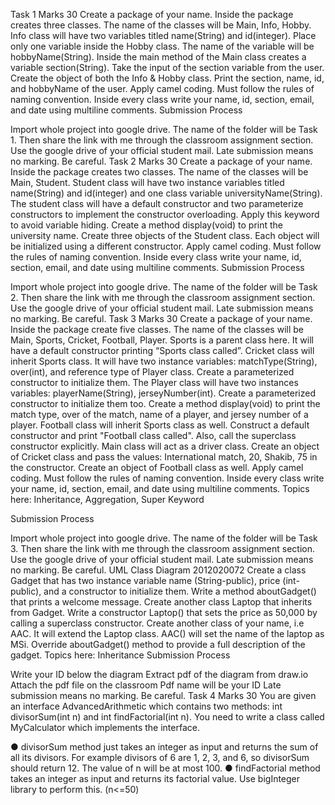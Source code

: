 Task 1 Marks 30
Create a package of your name.
Inside the package creates three classes. The name of the classes will be Main, Info, Hobby.
Info class will have two variables titled name(String) and id(integer).
Place only one variable inside the Hobby class. The name of the variable will be hobbyName(String).
Inside the main method of the Main class creates a variable section(String). Take the input of the section variable from the user.
Create the object of both the Info & Hobby class.
Print the section, name, id, and hobbyName of the user.
Apply camel coding.
Must follow the rules of naming convention.
Inside every class write your name, id, section, email, and date using multiline comments.
Submission Process

Import whole project into google drive. The name of the folder will be Task 1. Then share the link with me through the classroom assignment section.
Use the google drive of your official student mail.
Late submission means no marking. Be careful.
Task 2 Marks 30
Create a package of your name.
Inside the package creates two classes. The name of the classes will be Main, Student.
Student class will have two instance variables titled name(String) and id(integer) and one class variable universityName(String).
The student class will have a default constructor and two parameterize constructors to implement the constructor overloading.
Apply this keyword to avoid variable hiding.
Create a method display(void) to print the university name.
Create three objects of the Student class. Each object will be initialized using a different constructor.
Apply camel coding.
Must follow the rules of naming convention.
Inside every class write your name, id, section, email, and date using multiline comments.
Submission Process

Import whole project into google drive. The name of the folder will be Task 2. Then share the link with me through the classroom assignment section.
Use the google drive of your official student mail.
Late submission means no marking. Be careful.
Task 3 Marks 30
Create a package of your name.
Inside the package create five classes. The name of the classes will be Main, Sports, Cricket, Football, Player.
Sports is a parent class here. It will have a default constructor printing “Sports class called”.
Cricket class will inherit Sports class. It will have two instance variables: matchType(String), over(int), and reference type of Player class. Create a parameterized constructor to initialize them.
The Player class will have two instances variables: playerName(String), jerseyNumber(int). Create a parameterized constructor to initialize them too.
Create a method display(void) to print the match type, over of the match, name of a player, and jersey number of a player.
Football class will inherit Sports class as well. Construct a default constructor and print "Football class called". Also, call the superclass constructor explicitly.
Main class will act as a driver class. Create an object of Cricket class and pass the values: International match, 20, Shakib, 75 in the constructor. Create an object of Football class as well.
Apply camel coding.
Must follow the rules of naming convention.
Inside every class write your name, id, section, email, and date using multiline comments.
Topics here: Inheritance, Aggregation, Super Keyword

Submission Process

Import whole project into google drive. The name of the folder will be Task 3. Then share the link with me through the classroom assignment section.
Use the google drive of your official student mail.
Late submission means no marking. Be careful.
UML Class Diagram
2012020072 Create a class Gadget that has two instance variable name (String-public), price (int-public), and a constructor to initialize them. Write a method aboutGadget() that prints a welcome message. Create another class Laptop that inherits from Gadget. Write a constructor Laptop() that sets the price as 50,000 by calling a superclass constructor. Create another class of your name, i.e AAC. It will extend the Laptop class. AAC() will set the name of the laptop as MSi. Override aboutGadget() method to provide a full description of the gadget. Topics here: Inheritance Submission Process

Write your ID below the diagram
Extract pdf of the diagram from draw.io
Attach the pdf file on the classroom
Pdf name will be your ID
Late submission means no marking. Be careful.
Task 4 Marks 30
You are given an interface AdvancedArithmetic which contains two methods: int divisorSum(int n) and int findFactorial(int n). You need to write a class called MyCalculator which implements the interface.

● divisorSum method just takes an integer as input and returns the sum of all its divisors.
For example divisors of 6 are 1, 2, 3, and 6, so divisorSum should return 12. The value of
n will be at most 100.
● findFactorial method takes an integer as input and returns its factorial value. Use
bigInteger library to perform this. (n<=50)
